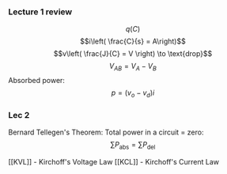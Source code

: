 ### Lecture 1 review
$$q(C)$$
$$i\left( \frac{C}{s} = A\right)$$
$$v\left( \frac{J}{C} = V \right) \to \text{drop}$$
$$V_{AB}=V_{A}-V_{B}$$
Absorbed power:
$$p=(v_{o}-v_{d})i$$

### Lec 2

Bernard Tellegen's Theorem:
Total power in a circuit = zero:
$$\sum P_{\text{abs}} = \sum P_{\text{del}} $$

[[KVL]] - Kirchoff's Voltage Law
[[KCL]] - Kirchoff's Current Law

